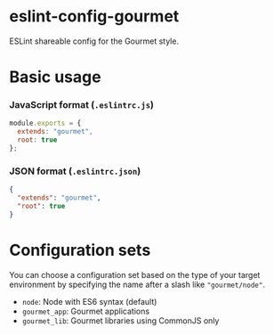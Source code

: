 # eslint-config-gourmet

ESLint shareable config for the Gourmet style.

# Basic usage

### JavaScript format (`.eslintrc.js`)
```js
module.exports = {
  extends: "gourmet",
  root: true
};
```

### JSON format (`.eslintrc.json`)
```json
{
  "extends": "gourmet",
  "root": true
}
```

# Configuration sets

You can choose a configuration set based on the type of your target environment by specifying the name after a slash like `"gourmet/node"`.

- `node`: Node with ES6 syntax (default)
- `gourmet_app`: Gourmet applications
- `gourmet_lib`: Gourmet libraries using CommonJS only
